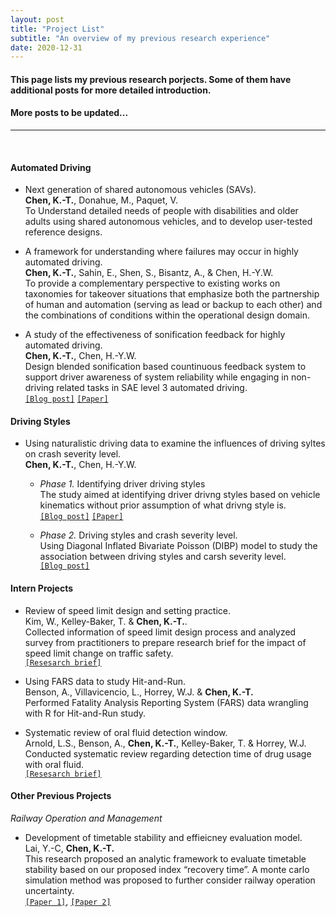 ```yaml
---
layout: post
title: "Project List"
subtitle: "An overview of my previous research experience"
date: 2020-12-31
---
```


#### This page lists my previous research porjects. Some of them have additional posts for more detailed introduction.   
#### More posts to be updated...  
  
---
  
<br/>

#### Automated Driving   
- Next generation of shared autonomous vehicles (SAVs).  
**Chen, K.-T.**, Donahue, M., Paquet, V.  
To Understand detailed needs of people with disabilities and older adults using shared autonomous vehicles, and to develop user-tested reference designs.  

- A framework for understanding where failures may occur in highly automated driving.  
**Chen, K.-T.**, Sahin, E., Shen, S., Bisantz, A., & Chen, H.-Y.W.  
To provide a complementary perspective to existing works on taxonomies for takeover situations that emphasize both the partnership of human and automation (serving as lead or backup to each other) and the combinations of conditions within the operational design domain.

- A study of the effectiveness of sonification feedback for highly automated driving.  
**Chen, K.-T.**, Chen, H.-Y.W.  
Design blended sonification based countinuous feedback system to support driver awareness of system reliability while engaging in non-driving related tasks in SAE level 3 automated driving.  
[`[Blog post]`](https://ktchen0504.github.io/blog/2020/08/20/Sonification-feedback) [`[Paper]`](https://www.sciencedirect.com/science/article/abs/pii/S1071581920301208)  

#### Driving Styles  
- Using naturalistic driving data to examine the influences of driving syltes on crash severity level.  
**Chen, K.-T.**, Chen, H.-Y.W. 
    - *Phase 1.* Identifying driver driving styles   
    The study aimed at identifying driver drivng styles based on vehicle kinematics without prior assumption of what drivng style is.  
    [`[Blog post]`](https://ktchen0504.github.io/blog/2019/01/11/Driving-style-clustering) [`[Paper]`](https://journals.sagepub.com/doi/abs/10.1177/0361198119845360)  

    - *Phase 2.* Driving styles and crash severity level.  
    Using Diagonal Inflated Bivariate Poisson (DIBP) model to study the association between driving styles and carsh severity level.  
    [`[Blog post]`](https://ktchen0504.github.io/blog/2019/01/14/Driving-style-and-crash-severity)  


#### Intern Projects  
- Review of speed limit design and setting practice.  
Kim, W., Kelley-Baker, T. & **Chen, K.-T.**.  
Collected information of speed limit design process and analyzed survey from practitioners to prepare research brief for the impact of speed limit change on traffic safety.  
[`[Resesarch brief]`](https://aaafoundation.org/review-of-current-practice-for-setting-posted-speed-limits/)  

- Using FARS data to study Hit-and-Run.  
Benson, A., Villavicencio, L., Horrey, W.J. & **Chen, K.-T.**  
Performed Fatality Analysis Reporting System (FARS) data wrangling with R for Hit-and-Run study.  

- Systematic review of oral fluid detection window.  
Arnold, L.S., Benson, A., **Chen, K.-T.**, Kelley-Baker, T. & Horrey, W.J.  
Conducted systematic review regarding detection time of drug usage with oral fluid.  
[`[Resesarch brief]`](https://aaafoundation.org/detection-windows-for-drugs-in-oral-fluid-cannabinoids-stimulants-and-opioids/)


#### Other Previous Projects  
*Railway Operation and Management*
- Development of timetable stability and effieicney evaluation model.  
Lai, Y.-C, **Chen, K.-T.**  
This research proposed an analytic framework to evaluate timetable stability based on our proposed index “recovery time”. A monte carlo simulation method was proposed to further consider railway operation uncertainty.  
[`[Paper 1]`](https://ascelibrary.org/doi/10.1061/JTEPBS.0000038), 
[`[Paper 2]`](https://journals.sagepub.com/doi/abs/10.1177/0361198118790325)  
